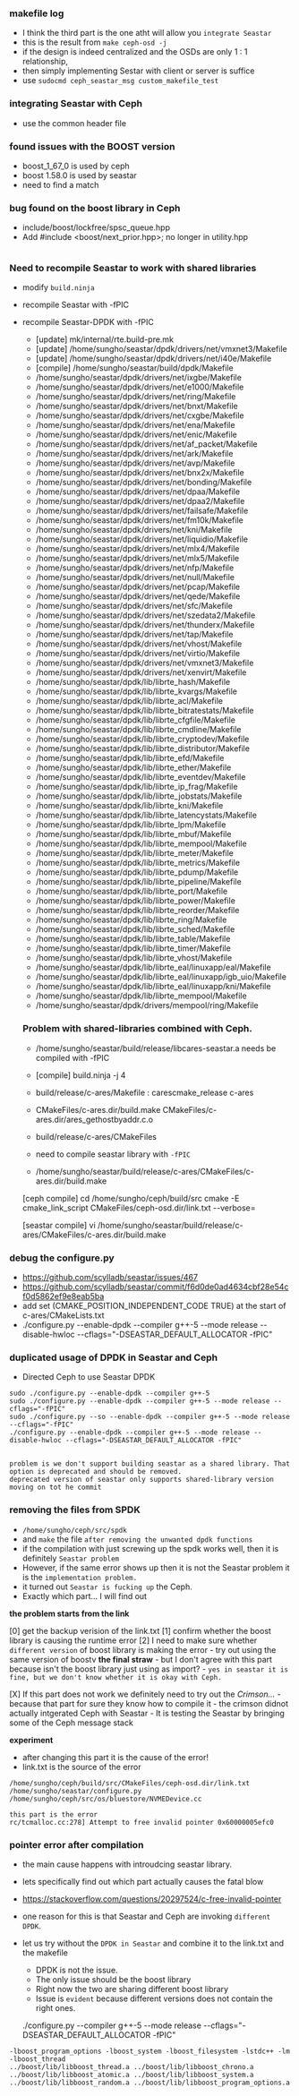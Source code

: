 ### makefile log
- I think the third part is the one atht will allow you `integrate Seastar`
- this is the result from `make ceph-osd -j`
- if the design is indeed centralized and the OSDs are only 1 : 1 relationship,
- then simply implementing Sestar with client or server is suffice
- use `sudocmd ceph_seastar_msg custom_makefile_test`

### integrating Seastar with Ceph
- use the common header file

### found issues with the BOOST version
- boost_1_67_0 is used by ceph
- boost 1.58.0 is used by seastar
- need to find a match

### bug found on the boost library in Ceph
- include/boost/lockfree/spsc_queue.hpp
- Add #include <boost/next_prior.hpp>; no longer in utility.hpp

```

```




### Need to recompile Seastar to work with shared libraries
- modify `build.ninja`
- recompile Seastar with -fPIC
- recompile Seastar-DPDK with -fPIC
  - [update] mk/internal/rte.build-pre.mk
  - [update] /home/sungho/seastar/dpdk/drivers/net/vmxnet3/Makefile
  - [update] /home/sungho/seastar/dpdk/drivers/net/i40e/Makefile
  - [compile] /home/sungho/seastar/build/dpdk/Makefile
  - /home/sungho/seastar/dpdk/drivers/net/ixgbe/Makefile
  - /home/sungho/seastar/dpdk/drivers/net/e1000/Makefile
  - /home/sungho/seastar/dpdk/drivers/net/ring/Makefile
  - /home/sungho/seastar/dpdk/drivers/net/bnxt/Makefile
  - /home/sungho/seastar/dpdk/drivers/net/cxgbe/Makefile
  - /home/sungho/seastar/dpdk/drivers/net/ena/Makefile
  - /home/sungho/seastar/dpdk/drivers/net/enic/Makefile
  - /home/sungho/seastar/dpdk/drivers/net/af_packet/Makefile
  - /home/sungho/seastar/dpdk/drivers/net/ark/Makefile
  - /home/sungho/seastar/dpdk/drivers/net/avp/Makefile
  - /home/sungho/seastar/dpdk/drivers/net/bnx2x/Makefile
  - /home/sungho/seastar/dpdk/drivers/net/bonding/Makefile
  - /home/sungho/seastar/dpdk/drivers/net/dpaa/Makefile
  - /home/sungho/seastar/dpdk/drivers/net/dpaa2/Makefile
  - /home/sungho/seastar/dpdk/drivers/net/failsafe/Makefile
  - /home/sungho/seastar/dpdk/drivers/net/fm10k/Makefile
  - /home/sungho/seastar/dpdk/drivers/net/kni/Makefile
  - /home/sungho/seastar/dpdk/drivers/net/liquidio/Makefile
  - /home/sungho/seastar/dpdk/drivers/net/mlx4/Makefile
  - /home/sungho/seastar/dpdk/drivers/net/mlx5/Makefile
  - /home/sungho/seastar/dpdk/drivers/net/nfp/Makefile
  - /home/sungho/seastar/dpdk/drivers/net/null/Makefile
  - /home/sungho/seastar/dpdk/drivers/net/pcap/Makefile
  - /home/sungho/seastar/dpdk/drivers/net/qede/Makefile
  - /home/sungho/seastar/dpdk/drivers/net/sfc/Makefile
  - /home/sungho/seastar/dpdk/drivers/net/szedata2/Makefile
  - /home/sungho/seastar/dpdk/drivers/net/thunderx/Makefile
  - /home/sungho/seastar/dpdk/drivers/net/tap/Makefile
  - /home/sungho/seastar/dpdk/drivers/net/vhost/Makefile
  - /home/sungho/seastar/dpdk/drivers/net/virtio/Makefile
  - /home/sungho/seastar/dpdk/drivers/net/vmxnet3/Makefile
  - /home/sungho/seastar/dpdk/drivers/net/xenvirt/Makefile
  - /home/sungho/seastar/dpdk/lib/librte_hash/Makefile
  - /home/sungho/seastar/dpdk/lib/librte_kvargs/Makefile
  - /home/sungho/seastar/dpdk/lib/librte_acl/Makefile
  - /home/sungho/seastar/dpdk/lib/librte_bitratestats/Makefile
  - /home/sungho/seastar/dpdk/lib/librte_cfgfile/Makefile
  - /home/sungho/seastar/dpdk/lib/librte_cmdline/Makefile
  - /home/sungho/seastar/dpdk/lib/librte_cryptodev/Makefile
  - /home/sungho/seastar/dpdk/lib/librte_distributor/Makefile
  - /home/sungho/seastar/dpdk/lib/librte_efd/Makefile
  - /home/sungho/seastar/dpdk/lib/librte_ether/Makefile
  - /home/sungho/seastar/dpdk/lib/librte_eventdev/Makefile
  - /home/sungho/seastar/dpdk/lib/librte_ip_frag/Makefile
  - /home/sungho/seastar/dpdk/lib/librte_jobstats/Makefile
  - /home/sungho/seastar/dpdk/lib/librte_kni/Makefile
  - /home/sungho/seastar/dpdk/lib/librte_latencystats/Makefile
  - /home/sungho/seastar/dpdk/lib/librte_lpm/Makefile
  - /home/sungho/seastar/dpdk/lib/librte_mbuf/Makefile
  - /home/sungho/seastar/dpdk/lib/librte_mempool/Makefile
  - /home/sungho/seastar/dpdk/lib/librte_meter/Makefile
  - /home/sungho/seastar/dpdk/lib/librte_metrics/Makefile
  - /home/sungho/seastar/dpdk/lib/librte_pdump/Makefile
  - /home/sungho/seastar/dpdk/lib/librte_pipeline/Makefile
  - /home/sungho/seastar/dpdk/lib/librte_port/Makefile
  - /home/sungho/seastar/dpdk/lib/librte_power/Makefile
  - /home/sungho/seastar/dpdk/lib/librte_reorder/Makefile
  - /home/sungho/seastar/dpdk/lib/librte_ring/Makefile
  - /home/sungho/seastar/dpdk/lib/librte_sched/Makefile
  - /home/sungho/seastar/dpdk/lib/librte_table/Makefile
  - /home/sungho/seastar/dpdk/lib/librte_timer/Makefile
  - /home/sungho/seastar/dpdk/lib/librte_vhost/Makefile
  - /home/sungho/seastar/dpdk/lib/librte_eal/linuxapp/eal/Makefile
  - /home/sungho/seastar/dpdk/lib/librte_eal/linuxapp/igb_uio/Makefile
  - /home/sungho/seastar/dpdk/lib/librte_eal/linuxapp/kni/Makefile
  - /home/sungho/seastar/dpdk/lib/librte_mempool/Makefile
  - /home/sungho/seastar/dpdk/drivers/mempool/ring/Makefile


  ### Problem with shared-libraries combined with Ceph.
  - /home/sungho/seastar/build/release/libcares-seastar.a  needs be compiled with -fPIC
  - [compile] build.ninja -j 4
  - build/release/c-ares/Makefile : carescmake_release c-ares
  - CMakeFiles/c-ares.dir/build.make CMakeFiles/c-ares.dir/ares_gethostbyaddr.c.o
  - build/release/c-ares/CMakeFiles
  - need to compile seastar library with `-fPIC`

  - /home/sungho/seastar/build/release/c-ares/CMakeFiles/c-ares.dir/build.make

  [ceph compile] cd /home/sungho/ceph/build/src
  cmake -E cmake_link_script CMakeFiles/ceph-osd.dir/link.txt --verbose=

  [seastar compile]
  vi /home/sungho/seastar/build/release/c-ares/CMakeFiles/c-ares.dir/build.make



### debug the configure.py
- https://github.com/scylladb/seastar/issues/467
- https://github.com/scylladb/seastar/commit/f6d0de0ad4634cbf28e54cf0d5862ef9e8eab5ba
- add set (CMAKE_POSITION_INDEPENDENT_CODE TRUE) at the start of c-ares/CMakeLists.txt
- ./configure.py --enable-dpdk --compiler g++-5 --mode release --disable-hwloc --cflags="-DSEASTAR_DEFAULT_ALLOCATOR -fPIC"


### duplicated usage of DPDK in Seastar and Ceph
- Directed Ceph to use Seastar DPDK

```
sudo ./configure.py --enable-dpdk --compiler g++-5
sudo ./configure.py --enable-dpdk --compiler g++-5 --mode release --cflags="-fPIC"
sudo ./configure.py --so --enable-dpdk --compiler g++-5 --mode release --cflags="-fPIC"
./configure.py --enable-dpdk --compiler g++-5 --mode release --disable-hwloc --cflags="-DSEASTAR_DEFAULT_ALLOCATOR -fPIC"


problem is we don't support building seastar as a shared library. That option is deprecated and should be removed.
deprecated version of seastar only supports shared-library version
moving on tot he commit
```

### removing the files from SPDK
- `/home/sungho/ceph/src/spdk`
- and `make` the file `after removing the unwanted dpdk functions`
- if the compilation with just screwing up the spdk works well, then it is definitely `Seastar problem`
- However, if the same error shows up then it is not the Seastar problem it is the `implementation problem.`
- it turned out `Seastar is fucking up` the Ceph.
- Exactly which part... I will find out

**the problem starts from the link**

[0] get the backup verision of the link.txt
[1] confirm whether the boost library is causing the runtime error
[2] I need to make sure whether `different version` of boost library is making the error
    - try out using the same version of boostv **the final straw**
    - but I don't agree with this part because isn't the boost library just using as import?
    - `yes in seastar it is fine, but we don't know whether it is okay with Ceph.`


[X] If this part does not work we definitely need to try out the *Crimson...*
    - because that part for sure they know how to compile it
    - the crimson didnot actually intgerated Ceph with Seastar
    - It is testing the Seastar by bringing some of the Ceph message stack


**experiment**
- after changing this part it is the cause of the error!
- link.txt is the source of the error

```
/home/sungho/ceph/build/src/CMakeFiles/ceph-osd.dir/link.txt
/home/sungho/seastar/configure.py
/home/sungho/ceph/src/os/bluestore/NVMEDevice.cc

this part is the error
rc/tcmalloc.cc:278] Attempt to free invalid pointer 0x60000005efc0
```


### pointer error after compilation
- the main cause happens with introudcing seastar library.
- lets specifically find out which part actually causes the fatal blow
- https://stackoverflow.com/questions/20297524/c-free-invalid-pointer
- one reason for this is that Seastar and Ceph are invoking `different DPDK`.
- let us try without the `DPDK in Seastar` and combine it to the link.txt and the makefile
  - DPDK is not the issue.
  - The only issue should be the boost library
  - Right now the two are sharing different boost library
  - Issue is `evident` because different versions does not contain the right ones.

  ./configure.py --compiler g++-5 --mode release  --cflags="-DSEASTAR_DEFAULT_ALLOCATOR -fPIC"

```
-lboost_program_options -lboost_system -lboost_filesystem -lstdc++ -lm -lboost_thread
../boost/lib/libboost_thread.a ../boost/lib/libboost_chrono.a ../boost/lib/libboost_atomic.a ../boost/lib/libboost_system.a ../boost/lib/libboost_random.a ../boost/lib/libboost_program_options.a

```
